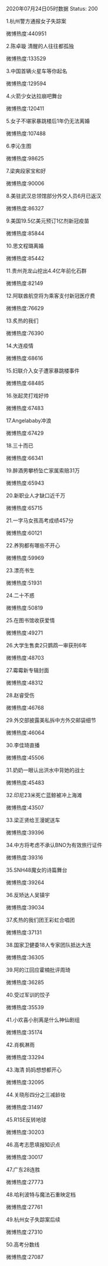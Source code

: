 2020年07月24日05时数据
Status: 200

1.杭州警方通报女子失踪案

微博热度:440951

2.陈卓璇 清醒的人往往都孤独

微博热度:133529

3.中国首辆火星车等你起名

微博热度:129594

4.火箭少女达拉崩吧舞台

微博热度:120411

5.女子不堪家暴跳楼后1年仍无法离婚

微博热度:107488

6.李沁生图

微博热度:98625

7.梁爽段家宝和好

微博热度:90006

8.美驻武汉总领馆部分外交人员6月已返汉

微博热度:86327

9.美国19.5亿美元预订1亿剂新冠疫苗

微博热度:85844

10.思文程璐离婚

微博热度:85442

11.贵州尧龙山挖出4.4亿年前化石群

微博热度:82149

12.阿联酋航空将为乘客支付新冠医疗费

微博热度:76629

13.炙热的我们

微博热度:76390

14.大连疫情

微博热度:68616

15.妇联介入女子遭家暴跳楼事件

微博热度:68485

16.张起灵打戏好帅

微博热度:67483

17.Angelababy冲浪

微博热度:67429

18.三十而已

微博热度:66341

19.醉酒男攀桥坠亡家属索赔31万

微博热度:65943

20.新职业人才缺口近千万

微博热度:65715

21.一字马女孩高考成绩457分

微博热度:60121

22.养狗都有哪些不开心

微博热度:59969

23.漂亮书生

微博热度:51931

24.二十不惑

微博热度:50819

25.在图书馆收获爱情

微博热度:49271

26.大学生售卖2只鹦鹉一审获刑6年

微博热度:48703

27.霉霉新专辑封面

微博热度:48312

28.赵睿受伤

微博热度:46768

29.外交部披露美私拆中方外交邮袋细节

微博热度:46064

30.李佳琦直播

微博热度:45506

31.奶奶一眼认出洪水中背她的战士

微博热度:45483

32.印尼23米死亡蓝鲸被冲上海滩

微博热度:43507

33.梁正贤给王漫妮送车

微博热度:39396

34.中方将考虑不承认BNO为有效旅行证件

微博热度:39316

35.SNH48魔女的诗篇舞台

微博热度:39264

36.反矫达人吴镇宇

微博热度:39034

37.炙热的我们团王彩虹合唱团

微博热度:37131

38.国家卫健委18人专家团队抵达大连

微博热度:36305

39.阿的江回应霍楠批评周琦

微博热度:36285

40.受过军训的饺子

微博热度:35539

41.小欢喜小别离是什么神仙剧组

微博热度:35174

42.肖枫淋雨

微博热度:33294

43.海清 妈妈想想都开心

微博热度:32095

44.关晓彤四分之三减龄妆

微博热度:31497

45.R1SE反转地球

微博热度:30203

46.高考志愿填报知识点

微博热度:30017

47.广东28连胜

微博热度:27773

48.哈利波特与魔法石重映定档

微博热度:27761

49.杭州女子失踪案后续

微博热度:27310

50.高考分数线

微博热度:27087

